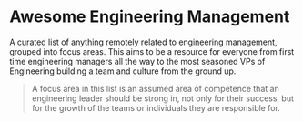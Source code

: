 # Awesome Engineering Management
A curated list of anything remotely related to engineering management, grouped into focus areas. This aims to be a resource for everyone from first time engineering managers all the way to the most seasoned VPs of Engineering building a team and culture from the ground up.

> A focus area in this list is an assumed area of competence that an engineering leader should be strong in, not only for their success, but for the growth of the teams or individuals they are responsible for.


